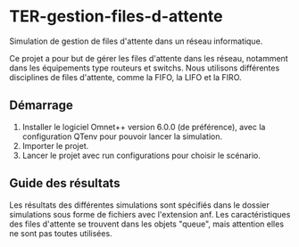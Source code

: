 # TER-gestion-files-d-attente
Simulation de gestion de files d'attente dans un réseau informatique.

Ce projet a pour but de gérer les files d'attente dans les réseau, notamment dans les équipements type routeurs et switchs. Nous utilisons différentes disciplines de files d'attente, comme la FIFO, la LIFO et la FIRO.

## Démarrage
1. Installer le logiciel Omnet++ version 6.0.0 (de préférence), avec la configuration QTenv pour pouvoir lancer la simulation.
2. Importer le projet.
3. Lancer le projet avec run configurations pour choisir le scénario.

## Guide des résultats 
Les résultats des différentes simulations sont spécifiés dans le dossier simulations sous forme de fichiers avec l'extension anf.
Les caractéristiques des files d'attente se trouvent dans les objets "queue", mais attention elles ne sont pas toutes utilisées.
